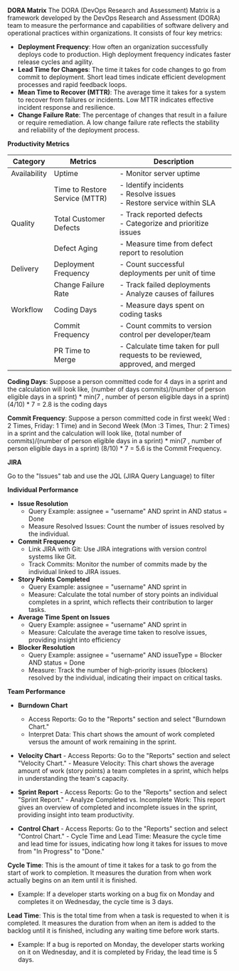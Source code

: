 **DORA Matrix**
The DORA (DevOps Research and Assessment) Matrix is a framework developed by the DevOps Research and Assessment (DORA) team to measure the performance and capabilities of software delivery and operational practices within organizations. It consists of four key metrics:
- **Deployment Frequency**: How often an organization successfully deploys code to production. High deployment frequency indicates faster release cycles and agility.
- **Lead Time for Changes**: The time it takes for code changes to go from commit to deployment. Short lead times indicate efficient development processes and rapid feedback loops.
- **Mean Time to Recover (MTTR)**: The average time it takes for a system to recover from failures or incidents. Low MTTR indicates effective incident response and resilience.
- **Change Failure Rate**: The percentage of changes that result in a failure or require remediation. A low change failure rate reflects the stability and reliability of the deployment process.

**Productivity Metrics**
<table>
    <thead><tr><th>Category</th><th>Metrics</th><th>Description</th></tr></thead>
    <tbody>
        <tr><td>Availability</td><td>Uptime</td><td>- Monitor server uptime</td></tr><tr><td></td><td>Time to Restore Service (MTTR)</td><td>- Identify incidents</br>- Resolve issues</br>- Restore service within SLA</td></tr>
        <tr><td>Quality</td><td>Total Customer Defects</td><td>- Track reported defects</br>- Categorize and prioritize issues</td></tr><tr><td></td><td>Defect Aging</td><td>- Measure time from defect report to resolution</td></tr>
        <tr><td>Delivery</td><td>Deployment Frequency</td><td>- Count successful deployments per unit of time</td></tr><tr><td></td><td>Change Failure Rate</td><td>- Track failed deployments</br>- Analyze causes of failures</td></tr>
        <tr><td>Workflow</td><td>Coding Days</td><td>- Measure days spent on coding tasks</td></tr><tr><td></td><td>Commit Frequency</td><td>- Count commits to version control per developer/team</td></tr><tr><td></td><td>PR Time to Merge</td><td>- Calculate time taken for pull requests to be reviewed, approved, and merged</td></tr></tbody></table>

**Coding Days**: Suppose a person committed code for 4 days in a sprint and the calculation will look like,
    (number of days commits)/(number of person eligible days in a sprint) * min(7 , number of person eligible days in a sprint)
    (4/10) * 7 = 2.8 is the coding days

**Commit Frequency**: Suppose a person committed code in first week( Wed : 2 Times, Friday: 1 Time) and in Second Week (Mon :3 Times, Thur: 2 Times) in a sprint and the calculation will look like,
     (total number of commits)/(number of person eligible days in a sprint) * min(7 , number of person eligible days in a sprint)
     (8/10) * 7 = 5.6 is the Commit Frequency.

**JIRA**

Go to the "Issues" tab and use the JQL (JIRA Query Language) to filter 

**Individual Performance**

- **Issue Resolution**
    - Query Example: assignee = "username" AND sprint in <Sprints> AND status = Done
    - Measure Resolved Issues: Count the number of issues resolved by the individual.
- **Commit Frequency**
    - Link JIRA with Git: Use JIRA integrations with version control systems like Git.
    - Track Commits: Monitor the number of commits made by the individual linked to JIRA issues.
- **Story Points Completed**
    - Query Example: assignee = "username" AND sprint in <Sprints>
    - Measure: Calculate the total number of story points an individual completes in a sprint, which reflects their contribution to larger tasks.
- **Average Time Spent on Issues**
    - Query Example: assignee = "username" AND sprint in <Sprints>
    - Measure: Calculate the average time taken to resolve issues, providing insight into efficiency
- **Blocker Resolution**
    - Query Example: assignee = "username" AND issueType = Blocker AND status = Done
    - Measure: Track the number of high-priority issues (blockers) resolved by the individual, indicating their impact on critical tasks.

**Team Performance**
- **Burndown Chart**
    - Access Reports: Go to the "Reports" section and select "Burndown Chart."
    - Interpret Data: This chart shows the amount of work completed versus the amount of work remaining in the sprint.

- **Velocity Chart**
        - Access Reports: Go to the "Reports" section and select "Velocity Chart."
        - Measure Velocity: This chart shows the average amount of work (story points) a team completes in a sprint, which helps in understanding the team's capacity.

- **Sprint Report**
        - Access Reports: Go to the "Reports" section and select "Sprint Report."
        - Analyze Completed vs. Incomplete Work: This report gives an overview of completed and incomplete issues in the sprint, providing insight into team productivity.

- **Control Chart**
        - Access Reports: Go to the "Reports" section and select "Control Chart."
        - Cycle Time and Lead Time: Measure the cycle time and lead time for issues, indicating how long it takes for issues to move from "In Progress" to "Done."

**Cycle Time**: This is the amount of time it takes for a task to go from the start of work to completion. It measures the duration from when work actually begins on an item until it is finished.
- Example: If a developer starts working on a bug fix on Monday and completes it on Wednesday, the cycle time is 3 days.

**Lead Time**: This is the total time from when a task is requested to when it is completed. It measures the duration from when an item is added to the backlog until it is finished, including any waiting time before work starts.
- Example: If a bug is reported on Monday, the developer starts working on it on Wednesday, and it is completed by Friday, the lead time is 5 days.